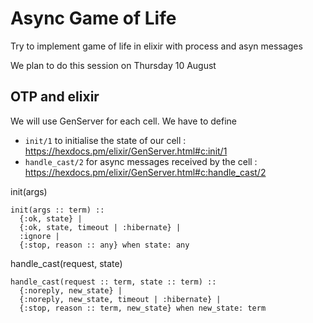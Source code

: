 # Async Game of Life

Try to implement game of life in elixir with process and asyn messages

We plan to do this session on Thursday 10 August

## OTP and elixir

We will use GenServer for each cell. We have to define

* `init/1` to initialise the state of our cell : https://hexdocs.pm/elixir/GenServer.html#c:init/1
* `handle_cast/2` for async messages received by the cell : https://hexdocs.pm/elixir/GenServer.html#c:handle_cast/2


init(args)
```
init(args :: term) ::
  {:ok, state} |
  {:ok, state, timeout | :hibernate} |
  :ignore |
  {:stop, reason :: any} when state: any
```

handle_cast(request, state)
```
handle_cast(request :: term, state :: term) ::
  {:noreply, new_state} |
  {:noreply, new_state, timeout | :hibernate} |
  {:stop, reason :: term, new_state} when new_state: term
```
